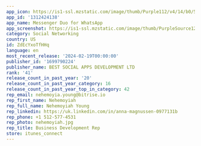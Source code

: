 ```yaml
---
app_icon: https://is1-ssl.mzstatic.com/image/thumb/Purple112/v4/14/b0/54/14b054c3-5e62-82b2-ea7a-6262e3236f0a/AppIcon-0-0-1x_U007emarketing-0-7-0-85-220.png/1024x1024bb.png
app_id: '1312424138'
app_name: Messenger Duo for WhatsApp
app_screenshot: https://is1-ssl.mzstatic.com/image/thumb/PurpleSource126/v4/ac/c3/ee/acc3eec7-37d9-e877-7877-899bcb9b91ce/287de046-4385-4e1c-9015-7171aaac9e9b_01__U00282_U0029.png/1242x2688bb.png
category: Social Networking
country: US
id: ZdEcYxoTfHHq
language: en
most_recent_release: '2024-02-19T00:00:00'
publisher_id: '1699790224'
publisher_name: BEST SOCIAL APPS DEVELOPMENT LTD
rank: '41'
release_count_in_past_year: '20'
release_count_in_past_year_category: 16
release_count_in_past_year_top_in_category: 42
rep_email: nehemoyia.young@bitrise.io
rep_first_name: Nehemoyiah
rep_full_name: Nehemoyiah Young
rep_linkedin: https://uk.linkedin.com/in/anna-magnussen-0977131b
rep_phone: +1 512-577-4531
rep_photo: nehemoyiah.jpg
rep_title: Business Development Rep
store: itunes_connect
---
```

